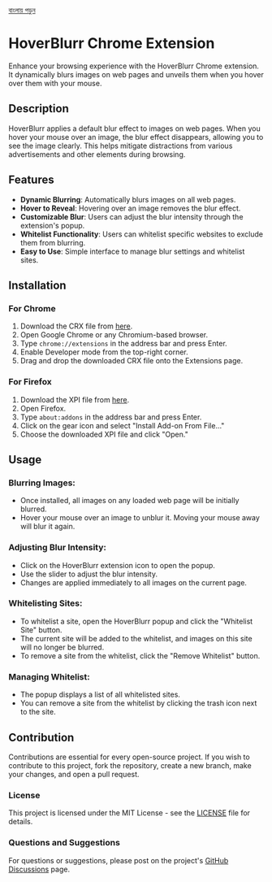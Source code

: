 [বাংলায় পড়ুন](README.bn.md)

# HoverBlurr Chrome Extension

Enhance your browsing experience with the HoverBlurr Chrome extension. It dynamically blurs images on web pages and unveils them when you hover over them with your mouse.

## Description

HoverBlurr applies a default blur effect to images on web pages. When you hover your mouse over an image, the blur effect disappears, allowing you to see the image clearly. This helps mitigate distractions from various advertisements and other elements during browsing.

## Features

- **Dynamic Blurring**: Automatically blurs images on all web pages.
- **Hover to Reveal**: Hovering over an image removes the blur effect.
- **Customizable Blur**: Users can adjust the blur intensity through the extension's popup.
- **Whitelist Functionality**: Users can whitelist specific websites to exclude them from blurring.
- **Easy to Use**: Simple interface to manage blur settings and whitelist sites.


## Installation

### For Chrome

1. Download the CRX file from [here]([#](https://github.com/kamrulhasanio/HoverBlurr-Extension/releases/download/v1.0/HoverBlurr.Extension.v1.0.crx)).
2. Open Google Chrome or any Chromium-based browser.
3. Type `chrome://extensions` in the address bar and press Enter.
4. Enable Developer mode from the top-right corner.
5. Drag and drop the downloaded CRX file onto the Extensions page.

### For Firefox

1. Download the XPI file from [here]([#](https://github.com/kamrulhasanio/HoverBlurr-Extension/releases/download/v1.0/HoverBlurr.Extension.v1.0.xpi)).
2. Open Firefox.
3. Type `about:addons` in the address bar and press Enter.
4. Click on the gear icon and select "Install Add-on From File..."
5. Choose the downloaded XPI file and click "Open."


## Usage

### Blurring Images:

- Once installed, all images on any loaded web page will be initially blurred.
- Hover your mouse over an image to unblur it. Moving your mouse away will blur it again.

### Adjusting Blur Intensity:

- Click on the HoverBlurr extension icon to open the popup.
- Use the slider to adjust the blur intensity.
- Changes are applied immediately to all images on the current page.

### Whitelisting Sites:

- To whitelist a site, open the HoverBlurr popup and click the "Whitelist Site" button.
- The current site will be added to the whitelist, and images on this site will no longer be blurred.
- To remove a site from the whitelist, click the "Remove Whitelist" button.

### Managing Whitelist:

- The popup displays a list of all whitelisted sites.
- You can remove a site from the whitelist by clicking the trash icon next to the site.

## Contribution

Contributions are essential for every open-source project. If you wish to contribute to this project, fork the repository, create a new branch, make your changes, and open a pull request.

### License

This project is licensed under the MIT License - see the [LICENSE](LICENSE) file for details.

### Questions and Suggestions

For questions or suggestions, please post on the project's [GitHub Discussions](https://github.com/kamrulhasanio/HoverBlurr-Extension/discussions) page.
